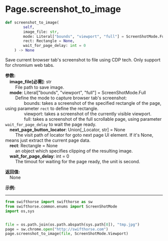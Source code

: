 
# Page.screenshot_to_image  

```python
def screenshot_to_image(
        self,
        image_file: str,
        mode: Literal["bounds", "viewport", "full"] = ScreenShotMode.Full,
        rect: Rectangle = None,
        wait_for_page_delay: int = 0
    ) -> None
``` 


Save current browser tab's screenshot to file using CDP tech. Only support for chromium web tabs.   

**参数:**  
    &emsp;**image_file[必需]**: str   
        &emsp;&emsp; File path to save image.  
    &emsp;**mode**: Literal["bounds", "viewport", "full"] = ScreenShotMode.Full     
        &emsp;&emsp; Define the mode to capture browser tab's screenshot:  
        &emsp;&emsp;&emsp;&emsp; bounds: takes a screenshot of the specified rectangle of the page, using parameter `rect` to define the rectangle.  
        &emsp;&emsp;&emsp;&emsp; viewport: takes a screenshot of the currently visible viewport.  
        &emsp;&emsp;&emsp;&emsp; full: takes a screenshot of the full scrollable page, using parameter `wait_for_page_delay` to wait the page ready.      
    &emsp;**next_page_button_locator**: Union[_Locator, str] = None       
        &emsp;&emsp; The visit path of locator for goto next page UI element. If it's None, means just extract the current page data.      
    &emsp;**rect**: Rectangle = None  
        &emsp;&emsp; an object which specifies clipping of the resulting image.   
    &emsp;**wait_for_page_delay**: int = 0   
        &emsp;&emsp; The timout for waiting for the page ready, the unit is second.  

**返回值:**  
    &emsp;None

**示例:**
***
```python
from swifthorse import swifthorse as sw
from swifthorse.common.enums import ScreenShotMode
import os,sys


file = os.path.join(os.path.abspath(sys.path[0]), "tmp.jpg")
page = sw.chrome.open("http://swifthorse.com")
page.screenshot_to_image(file, ScreenShotMode.Viewport)

```